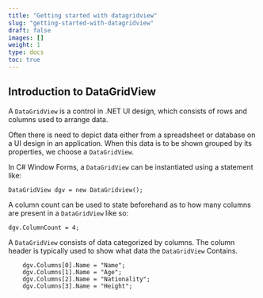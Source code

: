 ```yaml
---
title: "Getting started with datagridview"
slug: "getting-started-with-datagridview"
draft: false
images: []
weight: 1
type: docs
toc: true
---
```


## Introduction to DataGridView
A `DataGridView` is a control in .NET UI design, which consists of rows and columns used to arrange data.

Often there is need to depict data either from a spreadsheet or database on a UI design in an application. When this data is to be shown grouped by its properties, we choose a `DataGridView`.

In C# Window Forms, a `DataGridView` can be instantiated using a statement like:

    DataGridView dgv = new DataGridview();

A column count can be used to state beforehand as to how many columns are present in a `DataGridView` like so:

    dgv.ColumnCount = 4;


A `DataGridView` consists of data categorized by columns. The column header is typically used to show what data the `DataGridView` Contains.


        dgv.Columns[0].Name = "Name";
        dgv.Columns[1].Name = "Age";
        dgv.Columns[2].Name = "Nationality";
        dgv.Columns[3].Name = "Height";




